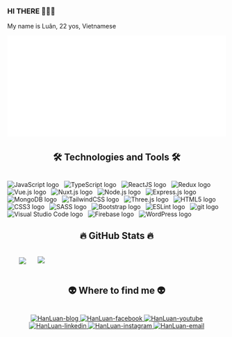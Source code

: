 ### HI THERE 👋👋👋

My name is Luân, 22 yos, Vietnamese

<a href="#" target="_blank">
  <img src="svg/HanLuan.svg" width="1200" alt="HanLuan-official" />
</a>

<h2 align="center">🛠 Technologies and Tools 🛠</h2>
<br>
<!-- https://simpleicons.org/ -->
<span><img src="https://img.shields.io/badge/JavaScript-282C34?logo=javascript&logoColor=F7DF1E" alt="JavaScript logo" title="JavaScript" height="25" /></span>
&nbsp;
<span><img src="https://img.shields.io/badge/TypeScript-282C34?logo=typescript&logoColor=3178C6" alt="TypeScript logo" title="TypeScript" height="25" /></span>
&nbsp;
<span><img src="https://img.shields.io/badge/ReactJS-282C34?logo=react&logoColor=61DAFB" alt="ReactJS logo" title="ReactJS" height="25" /></span>
&nbsp;
<span><img src="https://img.shields.io/badge/Redux-282C34?logo=redux&logoColor=764ABC" alt="Redux logo" title="Redux" height="25" /></span>
&nbsp;
<span><img src="https://img.shields.io/badge/Vue.js-282C34?logo=vue.js&logoColor=4FC08D" alt="Vue.js logo" title="Vue.js" height="25" /></span>
&nbsp;
<span><img src="https://img.shields.io/badge/Nuxt.js-282C34?logo=nuxt.js&logoColor=4FC08D" alt="Nuxt.js logo" title="Nuxt.js" height="25" /></span>
&nbsp;
<span><img src="https://img.shields.io/badge/Node.js-282C34?logo=node.js&logoColor=00F200" alt="Node.js logo" title="Node.js" height="25" /></span>
&nbsp;
<span><img src="https://img.shields.io/badge/Express-282C34?logo=express&logoColor=FFFFFF" alt="Express.js logo" title="Express.js" height="25" /></span>
&nbsp;
<span><img src="https://img.shields.io/badge/MongoDB-282C34?logo=mongodb&logoColor=47A248" alt="MongoDB logo" title="MongoDB" height="25" /></span>
&nbsp;
<span><img src="https://img.shields.io/badge/Tailwind%20CSS-282C34?logo=tailwind-css&logoColor=38B2AC" alt="TailwindCSS logo" title="TailwindCSS" height="25" /></span>
&nbsp;
<span><img src="https://img.shields.io/badge/Three.js-282C34?logo=three.js&logoColor=FFFFFF" alt="Three.js logo" title="Three.js" height="25" /></span>
&nbsp;
<span><img src="https://img.shields.io/badge/HTML5-282C34?logo=html5&logoColor=E34F26" alt="HTML5 logo" title="HTML5" height="25" /></span>
&nbsp;
<span><img src="https://img.shields.io/badge/CSS3-282C34?logo=css3&logoColor=1572B6" alt="CSS3 logo" title="CSS3" height="25" /></span>
&nbsp;
<span><img src="https://img.shields.io/badge/Sass-282C34?logo=sass&logoColor=CC6699" alt="SASS logo" title="SASS" height="25" /></span>
&nbsp;
<span><img src="https://img.shields.io/badge/Bootstrap-282C34?logo=bootstrap&logoColor=7952B3" alt="Bootstrap logo" title="Bootstrap" height="25" /></span>
&nbsp;
<span><img src="https://img.shields.io/badge/ESLint-282C34?logo=eslint&logoColor=4B32C3" alt="ESLint logo" title="ESLint" height="25" /></span>
&nbsp;
<span><img src="https://img.shields.io/badge/git-282C34?logo=git&logoColor=F05032" alt="git logo" title="git" height="25" /></span>
&nbsp;
<span><img src="https://img.shields.io/badge/VS%20Code-282C34?logo=visual-studio-code&logoColor=007ACC" alt="Visual Studio Code logo" title="Visual Studio Code" height="25" /></span>
&nbsp;
<span><img src="https://img.shields.io/badge/Firebase-282C34?logo=firebase&logoColor=FFCA28" alt="Firebase logo" title="Firebase" height="25" /></span>
&nbsp;
<span><img src="https://img.shields.io/badge/WordPress-282C34?logo=wordPress&logoColor=21759B" alt="WordPress logo" title="WordPress" height="25" /></span>
&nbsp;

<br>
<h2 align="center">🔥 GitHub Stats 🔥</h2>
<!-- https://github.com/anuraghazra/github-readme-stats -->
<br>
<div align=center>
  <a href="#" title="HanLuan">
    <img width="315" align="center" src="https://github-readme-stats.vercel.app/api/top-langs/?username=HanLuan09&theme=radical&hide_border=false&include_all_commits=false&count_private=false&layout=compact" />
  </a>
  <a href="#" title="HanLuan">
    <img align="right" width="434" src="https://github-readme-stats.vercel.app/api?username=HanLuan09&theme=radical&hide_border=false&include_all_commits=false&count_private=false" />
  </a>
</div>

<br>
<h2 align="center">👽 Where to find me 👽</h2>
<br>
<!-- https://icons8.com -->
<div align="center">
  <a href="https://HanLuan.com" target="blank">
    <img width="90" height="90" src="images/logo-HanLuan-transparent-bg-192x192.png" alt="HanLuan-blog" />
  </a>
  <a href="https://facebook.com/HanLuan" target="blank">
    <img src="https://img.icons8.com/bubbles/100/000000/facebook-new.png" alt="HanLuan-facebook" />
  </a>
  <a href="https://www.youtube.com/c/HanLuanOfficial" target="blank">
    <img src="https://img.icons8.com/bubbles/100/000000/youtube-squared.png" alt="HanLuan-youtube" />
  </a>
  <a href="https://www.linkedin.com/in/HanLuan" target="blank">
    <img src="https://img.icons8.com/bubbles/100/000000/linkedin.png" alt="HanLuan-linkedin" />
  </a>
  <a href="https://instagram.com/HanLuan" target="blank">
    <img src="https://img.icons8.com/bubbles/100/000000/instagram.png" alt="HanLuan-instagram" />
  </a>
  <a href="mailto:HanLuan.official@gmail.com" target="top">
    <img src="https://img.icons8.com/bubbles/100/000000/apple-mail.png" alt="HanLuan-email" />
  </a>
</div>
